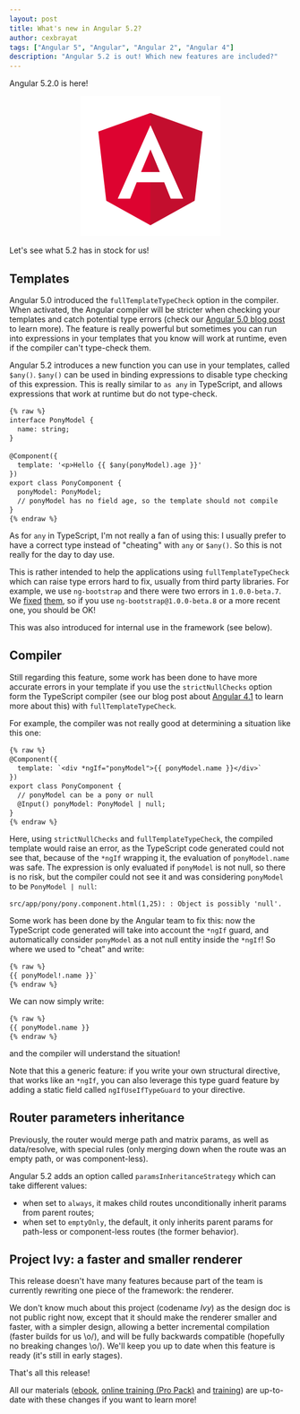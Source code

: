 ```yaml
---
layout: post
title: What's new in Angular 5.2?
author: cexbrayat
tags: ["Angular 5", "Angular", "Angular 2", "Angular 4"]
description: "Angular 5.2 is out! Which new features are included?"
---
```


Angular 5.2.0 is here!

<p style="text-align: center;">
  <a href="https://github.com/angular/angular/blob/master/CHANGELOG.md#520-2018-01-10">
    <img class="rounded img-fluid" style="max-width: 100%" src="/assets/images/angular.png" alt="Angular logo" />
  </a>
</p>

Let's see what 5.2 has in stock for us!

## Templates

Angular&nbsp;5.0 introduced the `fullTemplateTypeCheck` option in the compiler.
When activated, the Angular compiler will be stricter when checking your templates and catch potential type errors
(check our [Angular&nbsp;5.0 blog post](/2017/11/02/what-is-new-angular-5/) to learn more).
The feature is really powerful but sometimes you can run into expressions in your templates that you know will work at runtime,
even if the compiler can't type-check them.

Angular&nbsp;5.2 introduces a new function you can use in your templates, called `$any()`.
`$any()` can be used in binding expressions to disable type checking of this expression.
This is really similar to `as any` in TypeScript, and allows expressions that work at runtime but do not type-check.

    {% raw %}
    interface PonyModel {
      name: string;
    }

    @Component({
      template: '<p>Hello {{ $any(ponyModel).age }}'
    })
    export class PonyComponent {
      ponyModel: PonyModel;
      // ponyModel has no field age, so the template should not compile
    }
    {% endraw %}

As for `any` in TypeScript, I'm not really a fan of using this:
I usually prefer to have a correct type instead of "cheating" with `any` or `$any()`.
So this is not really for the day to day use.

This is rather intended to help the applications using `fullTemplateTypeCheck`
which can raise type errors hard to fix, usually from third party libraries.
For example, we use `ng-bootstrap` and there were two errors in `1.0.0-beta.7`.
We [fixed](https://github.com/ng-bootstrap/ng-bootstrap/commit/f1137aa867cc01e9cc92bd214354a2c44b9cb735) [them](https://github.com/ng-bootstrap/ng-bootstrap/commit/da31c3ed2aca9a217e877c92cc1a779a16028db3), so if you use `ng-bootstrap@1.0.0-beta.8` or a more recent one, you should be OK!

This was also introduced for internal use in the framework (see below).

## Compiler

Still regarding this feature, some work has been done to have more accurate errors in your template if you use the `strictNullChecks` option form the TypeScript compiler (see our blog post about [Angular&nbsp;4.1](/2017/04/28/what-is-new-angular-4.1/) to learn more about this) with `fullTemplateTypeCheck`.

For example, the compiler was not really good at determining a situation like this one:

    {% raw %}
    @Component({
      template: `<div *ngIf="ponyModel">{{ ponyModel.name }}</div>`
    })
    export class PonyComponent {
      // ponyModel can be a pony or null
      @Input() ponyModel: PonyModel | null;
    }
    {% endraw %}

Here, using `strictNullChecks` and `fullTemplateTypeCheck`, the compiled template would raise an error,
as the TypeScript code generated could not see that, because of the `*ngIf` wrapping it,
the evaluation of `ponyModel.name` was safe.
The expression is only evaluated if `ponyModel` is not null, so there is no risk,
but the compiler could not see it and was considering `ponyModel` to be `PonyModel | null`:

    src/app/pony/pony.component.html(1,25): : Object is possibly 'null'.

Some work has been done by the Angular team to fix this:
now the TypeScript code generated will take into account the `*ngIf` guard,
and automatically consider `ponyModel` as a not null entity inside the `*ngIf`!
So where we used to "cheat" and write:

    {% raw %}
    {{ ponyModel!.name }}`
    {% endraw %}

We can now simply write:

    {% raw %}
    {{ ponyModel.name }}
    {% endraw %}

and the compiler will understand the situation!

Note that this a generic feature: if you write your own structural directive,
that works like an `*ngIf`, you can also leverage this type guard feature by adding
a static field called `ngIfUseIfTypeGuard` to your directive.

## Router parameters inheritance

Previously, the router would merge path and matrix params, as well as data/resolve,
with special rules (only merging down when the route was an empty path, or was component-less).

Angular&nbsp;5.2 adds an option called `paramsInheritanceStrategy` which can take different values:

- when set to `always`, it makes child routes unconditionally inherit params from parent routes;
- when set to `emptyOnly`, the default, it only inherits parent params for path-less or component-less
 routes (the former behavior).

## Project Ivy: a faster and smaller renderer

This release doesn't have many features because part of the team is currently
rewriting one piece of the framework: the renderer.

We don't know much about this project (codename *Ivy*) as the design doc is not public right now,
except that it should make the renderer smaller and faster, with a simpler design,
allowing a better incremental compilation (faster builds for us \o/),
and will be fully backwards compatible (hopefully no breaking changes \o/).
We'll keep you up to date when this feature is ready (it's still in early stages).


That's all this release!

All our materials ([ebook](https://books.ninja-squad.com/angular), [online training (Pro Pack)](https://angular-exercises.ninja-squad.com/) and [training](https://ninja-squad.com/training/angular)) are up-to-date with these changes if you want to learn more!
